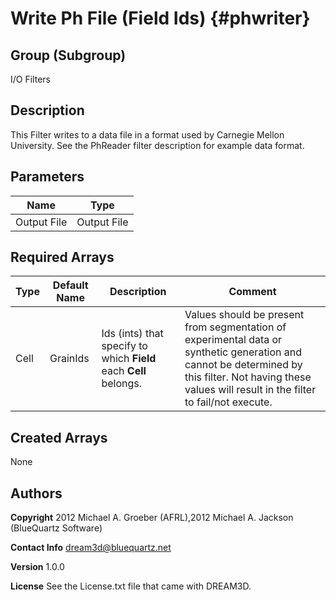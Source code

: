 Write Ph File (**Field** Ids) {#phwriter}
======

## Group (Subgroup) ##
I/O Filters


## Description ##
This Filter writes to a data file in a format used by Carnegie Mellon University.  See the PhReader filter description for example data format. 

## Parameters ##

| Name | Type |
|------|------|
| Output File | Output File |

## Required Arrays ##

| Type | Default Name | Description | Comment |
|------|--------------|-------------|---------|
| Cell | GrainIds | Ids (ints) that specify to which **Field** each **Cell** belongs. | Values should be present from segmentation of experimental data or synthetic generation and cannot be determined by this filter. Not having these values will result in the filter to fail/not execute. |

## Created Arrays ##
None

## Authors ##

**Copyright** 2012 Michael A. Groeber (AFRL),2012 Michael A. Jackson (BlueQuartz Software)

**Contact Info** dream3d@bluequartz.net

**Version** 1.0.0

**License**  See the License.txt file that came with DREAM3D.



